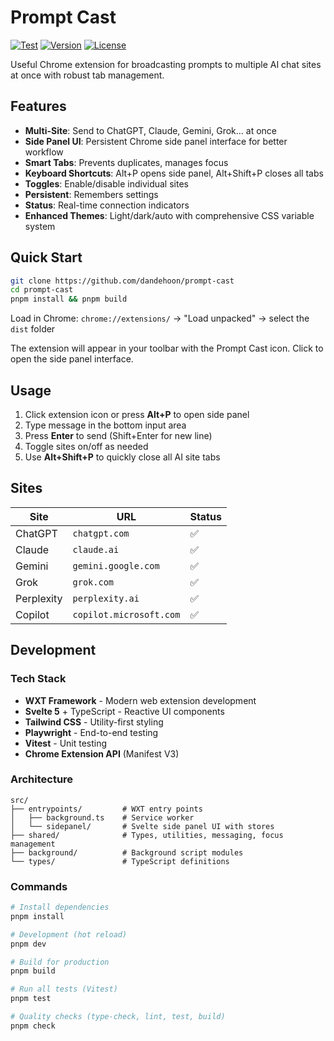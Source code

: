 # Prompt Cast

[![Test](https://github.com/dandehoon/prompt-cast/actions/workflows/test.yml/badge.svg)](https://github.com/dandehoon/prompt-cast/actions/workflows/test.yml)
[![Version](https://img.shields.io/github/v/release/dandehoon/prompt-cast)](https://github.com/dandehoon/prompt-cast/releases)
[![License](https://img.shields.io/github/license/dandehoon/prompt-cast)](LICENSE)

Useful Chrome extension for broadcasting prompts to multiple AI chat sites at once with robust tab management.

## Features

- **Multi-Site**: Send to ChatGPT, Claude, Gemini, Grok... at once
- **Side Panel UI**: Persistent Chrome side panel interface for better workflow
- **Smart Tabs**: Prevents duplicates, manages focus
- **Keyboard Shortcuts**: Alt+P opens side panel, Alt+Shift+P closes all tabs
- **Toggles**: Enable/disable individual sites
- **Persistent**: Remembers settings
- **Status**: Real-time connection indicators
- **Enhanced Themes**: Light/dark/auto with comprehensive CSS variable system

## Quick Start

```bash
git clone https://github.com/dandehoon/prompt-cast
cd prompt-cast
pnpm install && pnpm build
```

Load in Chrome: `chrome://extensions/` → "Load unpacked" → select the `dist` folder

The extension will appear in your toolbar with the Prompt Cast icon. Click to open the side panel interface.

## Usage

1. Click extension icon or press **Alt+P** to open side panel
2. Type message in the bottom input area
3. Press **Enter** to send (Shift+Enter for new line)
4. Toggle sites on/off as needed
5. Use **Alt+Shift+P** to quickly close all AI site tabs

## Sites

| Site       | URL                     | Status |
| ---------- | ----------------------- | ------ |
| ChatGPT    | `chatgpt.com`           | ✅     |
| Claude     | `claude.ai`             | ✅     |
| Gemini     | `gemini.google.com`     | ✅     |
| Grok       | `grok.com`              | ✅     |
| Perplexity | `perplexity.ai`         | ✅     |
| Copilot    | `copilot.microsoft.com` | ✅     |

## Development

### Tech Stack

- **WXT Framework** - Modern web extension development
- **Svelte 5** + TypeScript - Reactive UI components
- **Tailwind CSS** - Utility-first styling
- **Playwright** - End-to-end testing
- **Vitest** - Unit testing
- **Chrome Extension API** (Manifest V3)

### Architecture

```
src/
├── entrypoints/         # WXT entry points
│   ├── background.ts    # Service worker
│   └── sidepanel/       # Svelte side panel UI with stores
├── shared/              # Types, utilities, messaging, focus management
├── background/          # Background script modules
└── types/               # TypeScript definitions
```

### Commands

```bash
# Install dependencies
pnpm install

# Development (hot reload)
pnpm dev

# Build for production
pnpm build

# Run all tests (Vitest)
pnpm test

# Quality checks (type-check, lint, test, build)
pnpm check
```
